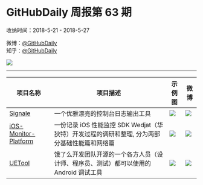 # GitHubDaily 周报第 63 期

收纳时间：2018-5-21 - 2018-5-27

微博：[@GitHubDaily](https://weibo.com/GitHubDaily)    
知乎：[@GitHubDaily](https://www.zhihu.com/people/githubdaily)

![](https://raw.githubusercontent.com/GitHubDaily/GitHubDaily/master/assets/weixin.png)

---

项目名称 | 项目描述 | 示例图 | 微博
--- | --- | --- | ---
[Signale](status.github_url) | 一个优雅漂亮的控制台日志输出工具 | ![](http://wx2.sinaimg.cn/large/006fiYtfly1frmuw5p4y4j319y0pawk6.jpg) | [![](https://raw.githubusercontent.com/GitHubDaily/GitHubDaily/master/assets/sina_logo.png)](https://weibo.com/5722964389/GieWFoeR3)
[iOS-Monitor-Platform](status.github_url) | 一份记录 iOS 性能监控 SDK Wedjat（华狄特）开发过程的调研和整理, 分为两部分基础性能篇和网络篇 | ![](http://wx3.sinaimg.cn/large/006fiYtfgy1frlh4amhc6g30t0076e4t.gif) | [![](https://raw.githubusercontent.com/GitHubDaily/GitHubDaily/master/assets/sina_logo.png)](https://weibo.com/5722964389/Gi5waw9iC)
[UETool](status.github_url) | 饿了么开发团队开源的一个各方人员（设计师、程序员、测试）都可以使用的 Android 调试工具 | ![](http://wx2.sinaimg.cn/large/006fiYtfly1frkgu44ii2g30810efnpe.gif) | [![](https://raw.githubusercontent.com/GitHubDaily/GitHubDaily/master/assets/sina_logo.png)](https://weibo.com/5722964389/GhW5GiLgk)
